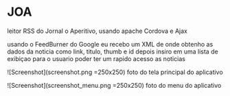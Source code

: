 # JOA
leitor RSS do Jornal o Aperitivo, usando apache Cordova e Ajax 

usando o FeedBurner do Google eu recebo um XML de onde obtenho as dados da noticia como link, titulo, thumb e id 
depois insiro em uma lista de exibiçao para o usuario poder ter um rapido acesso as noticias


![Screenshot](screenshot.png =250x250)
foto do tela principal do aplicativo


![Screenshot](screenshot_menu.png =250x250)
foto do menu do aplicativo

